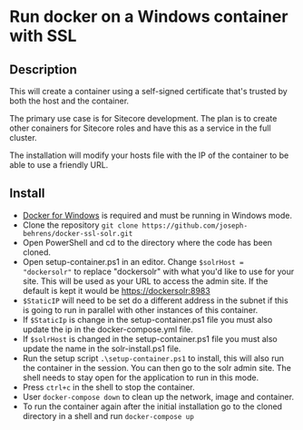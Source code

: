 # Run docker on a Windows container with SSL

## Description

This will create a container using a self-signed certificate that's trusted by both the host and the container.  

The primary use case is for Sitecore development. The plan is to create other conainers for Sitecore roles and have this as a service in the full cluster.  

The installation will modify your hosts file with the IP of the container to be able to use a friendly URL.

## Install

- [Docker for Windows](https://docs.docker.com/docker-for-windows/install/) is required and must be running in Windows mode.
- Clone the repository `git clone https://github.com/joseph-behrens/docker-ssl-solr.git`
- Open PowerShell and cd to the directory where the code has been cloned.
- Open setup-container.ps1 in an editor. Change `$solrHost = "dockersolr"` to replace "dockersolr" with what you'd like to use for your site. This will be used as your URL to access the admin site. If the default is kept it would be [https://dockersolr:8983](https://dockersolr:8983)
- `$StaticIP` will need to be set do a different address in the subnet if this is going to run in parallel with other instances of this container.
- If `$StaticIp` is change in the setup-container.ps1 file you must also update the ip in the docker-compose.yml file.
- If `$solrHost` is changed in the setup-container.ps1 file you must also update the name in the solr-install.ps1 file.
- Run the setup script `.\setup-container.ps1` to install, this will also run the container in the session. You can then go to the solr admin site. The shell needs to stay open for the application to run in this mode.
- Press `ctrl+c` in the shell to stop the container.
- User `docker-compose down` to clean up the network, image and container.
- To run the container again after the initial installation go to the cloned directory in a shell and run `docker-compose up`